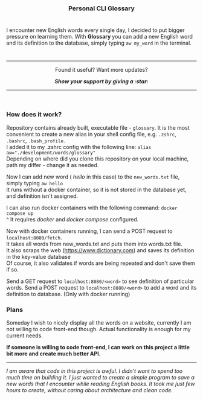 <h3 align="center"> Personal CLI Glossary </h3>

#

I encounter new English words every single day, I decided to put bigger pressure 
on learning them. With <b> Glossary </b> you can add a new English word and its 
definition to the database, simply typing `aw my_word` in the terminal. 

#

---

<p align="center">
  Found it useful? Want more updates?
</p>

<p align = "center">
  <b> <i> Show your support by giving a :star: </b> </i>
</p>

---

<br>

<h3> How does it work? </h3>

Repository contains already built, executable file - `glossary`. 
It is the most convenient to create a new alias in your shell config file, e.g. `.zshrc`, 
`.bashrc`, `.bash_profile`. <br>
I added it to my .zshrc config with the following line: `alias aw="./development/words/glossary"`<br>
Depending on where did you clone this repository on your local machine, path my differ - change it as needed.

Now I can add new word (<i> hello </i> in this case) to the `new_words.txt` file, simply typing `aw hello` <br>
It runs without a docker container, so it is not stored in the database yet, and definition isn't assigned.

I can also run docker containers with the following command: `docker compose up` <br>
^ It requires <i> docker </i> and <i> docker compose </i> configured. 

Now with docker containers running, I can send a POST request to `localhost:8080/fetch`. <br>
It takes all words from new_words.txt and puts them into words.txt file.  <br>
It also scraps the web (https://www.dictionary.com) and saves its definition in the key-value database <br>
Of course, it also validates if words are being repeated and don't save them if so.

Send a GET request to `localhost:8080/<word>` to see definition of particular words. 
Send a POST request to `localhost:8080/<word>` to add a word and its definition to database. (Only with docker running)


<h3> Plans </h3>

Someday I wish to nicely display all the words on a website, currently I am not willing to 
code front-end though. Actual functionality is enough for my current needs.

<b> If someone is willing to code front-end, I can work on this project a little bit more 
and create much better API. </b>

---

<i> I am aware that code in this project is awful. I didn't want to spend too much time on 
building it. I just wanted to create a simple program to save a new words that I encounter 
while reading English books. It took me just few hours to create, without caring about 
architecture and clean code. </i>